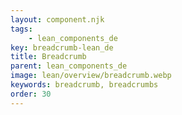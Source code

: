 ```yaml
---
layout: component.njk
tags: 
    - lean_components_de
key: breadcrumb-lean_de
title: Breadcrumb
parent: lean_components_de
image: lean/overview/breadcrumb.webp
keywords: breadcrumb, breadcrumbs
order: 30
---
```


